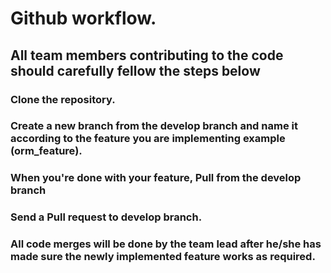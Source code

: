 # Github workflow.

## All team members contributing to the code should carefully fellow the steps below

### Clone the repository.

### Create a new branch from the develop branch and name it according to the feature you are implementing example (orm_feature).

### When you're done with your feature, Pull from the develop branch

### Send a Pull request to develop branch.

### All code merges will be done by the team lead after he/she has made sure the newly implemented feature works as required.
